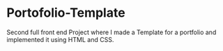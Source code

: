# Portofolio-Template
Second full front end Project where I made a Template for a portfolio and implemented it using HTML and CSS.
